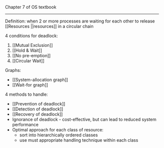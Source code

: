 Chapter 7 of OS textbook

-----
Definition: when 2 or more processes are waiting for each other to release [[Resources ||resources]] in a circular chain

4 conditions for deadlock:
1. [[Mutual Exclusion]]
2. [[Hold & Wait]]
3. [[No pre-emption]]
4. [[Circular Wait]]

Graphs:
- [[System-allocation graph]]
- [[Wait-for graph]]

4 methods to handle:
- [[Prevention of deadlock]]
- [[Detection of deadlock]]
- [[Recovery of deadlock]]
- Ignorance of deadlock - cost-effective, but can lead to reduced system performance
- Optimal approach for each class of resource:
	- sort into hierarchically ordered classes
	- use must appropriate handling technique within each class
